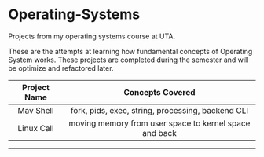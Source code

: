 # Operating-Systems
Projects from my operating systems course at UTA.


These are the attempts at learning how fundamental concepts of Operating System works.
These projects are completed during the semester and will be optimize and refactored later.


|**Project Name** |		 **Concepts Covered**		   |
|:------------:|:-------------------------------------------------:|
|   Mav Shell  | fork, pids, exec, string, processing, backend CLI |
|   Linux Call | moving memory from user space to kernel space and back |
-------------------------------------------------------------------------
